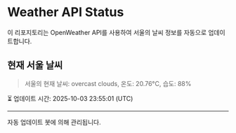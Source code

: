 
# Weather API Status

이 리포지토리는 OpenWeather API를 사용하여 서울의 날씨 정보를 자동으로 업데이트합니다.

## 현재 서울 날씨
> 서울의 현재 날씨: overcast clouds, 온도: 20.76°C, 습도: 88%

⏳ 업데이트 시간: 2025-10-03 23:55:01 (UTC)

---
자동 업데이트 봇에 의해 관리됩니다.
